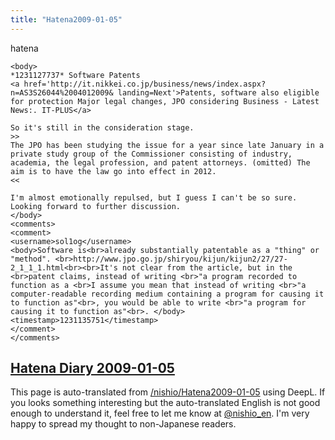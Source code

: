 ```yaml
---
title: "Hatena2009-01-05"
---
```


hatena

```
<body>
*1231127737* Software Patents
<a href='http://it.nikkei.co.jp/business/news/index.aspx?n=AS3S26044%2004012009& landing=Next'>Patents, software also eligible for protection Major legal changes, JPO considering Business - Latest News:. IT-PLUS</a>

So it's still in the consideration stage.
>>
The JPO has been studying the issue for a year since late January in a private study group of the Commissioner consisting of industry, academia, the legal profession, and patent attorneys. (omitted) The aim is to have the law go into effect in 2012.
<<

I'm almost emotionally repulsed, but I guess I can't be so sure. Looking forward to further discussion.
</body>
<comments>
<comment>
<username>sol1og</username>
<body>Software is<br>already substantially patentable as a "thing" or "method". <br>http://www.jpo.go.jp/shiryou/kijun/kijun2/27/27-2_1_1_1.html<br><br>It's not clear from the article, but in the <br>patent claims, instead of writing <br>"a program recorded to function as a <br>I assume you mean that instead of writing <br>"a computer-readable recording medium containing a program for causing it to function as"<br>, you would be able to write <br>"a program for causing it to function as"<br>. </body>
<timestamp>1231135751</timestamp>
</comment>
</comments>
```


[Hatena Diary 2009-01-05](https://nishiohirokazu.hatenadiary.org/archive/2009/01/05)
---
This page is auto-translated from [/nishio/Hatena2009-01-05](https://scrapbox.io/nishio/Hatena2009-01-05) using DeepL. If you looks something interesting but the auto-translated English is not good enough to understand it, feel free to let me know at [@nishio_en](https://twitter.com/nishio_en). I'm very happy to spread my thought to non-Japanese readers.